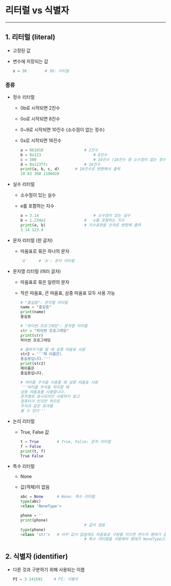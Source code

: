 # 리터럴 vs 식별자

---

## 1. 리터럴 (literal)

- 고정된 값

- 변수에 저장되는 값

  ```python
  x = 30		# 30: 리터럴
  ```


### 종류

- 정수 리터럴

  - 0b로 시작되면 2진수

  - 0o로 시작되면 8진수

  - 0~9로 시작되면 10진수 (소수점이 없는 정수)

  - 0x로 시작되면 16진수

    ```python
    a = 0b1010					# 2진수
    b = 0o123						# 8진수
    c = 300							# 10진수 (10진수 중 소수점이 없는 정수)
    d = 0x123ffc				# 16진수
    print(a, b, c, d)		# 10진수로 변환해서 출력
    10 83 300 1196028
    ```

- 실수 리터럴

  - 소수점이 있는 실수

  - e를 포함하는 지수

    ```python
    a = 3.14						# 소수점이 있는 실수
    b = 1.234e2					#	e를 포함하는 지수
    print(a, b)					# 지수표현을 숫자로 변환해 출력
    3.14 123.4
    ```

- 문자 리터럴 (한 글자)

  - 따옴표로 묶은 하나의 문자

    ```python
    'A'		# 'A': 문자 리터럴
    ```

- 문자열 리터럴 (여러 글자)

  - 따옴표로 묶은 일련의 문자

  - 작은 따옴표, 큰 따옴표, 삼중 따옴표 모두 사용 가능

    ```python
    # "홍길동": 문자열 리터럴
    name = "홍길동"						
    print(name)
    홍길동
    
    # "파이썬 프로그래밍": 문자열 리터럴
    str = "파이썬 프로그래밍"
    print(str)
    파이썬 프로그래밍
    
    # 줄바꾸기를 할 때 삼중 따움표 사용	
    str2 = '''제 이름은\		
    홍길동입니다.'''										
    print(str2)
    제이름은
    홍길동입니다.
    
    # 여러줄 주석을 사용할 때 삼중 따옴표 사용
    '''여러줄 주석을 처리할 때		
    삼중 따옴표를 사용합니다.
    문자열로 표시되지만 사용하지 않고
    컴퓨터가 인지만 하므로
    주석과 같은 효과를
    볼 수 있다'''
    ```

- 논리 리터럴

  - True, False 값

    ```python
    t = True		# True, False: 문자 리터럴
    f = False
    print(t, f)
    True False
    ```

- 특수 리터럴

  - None

  - 값(객체)이 없음

    ```python
    abc = None		# None:	특수 리터럴
    type(abc)
    <class 'NoneType'>
    
    phone = ''
    print(phone)
    							# 값이 없음 
    type(phone)
    <class 'str'>	# 아무 값이 없음에도 따옴표로 구분을 지으면 변수의 형태가 결정 (문자열)
    							# 특수 리터럴을 사용해야 형태가 NoneType으로 설정됨
    ```

## 2. 식별자 (identifier)

- 다른 것과 구분하기 위해 사용되는 이름

  ```python
  PI = 3.141592		# PI: 식별자
  ```

  



